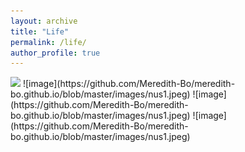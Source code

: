 ```yaml
---
layout: archive
title: "Life"
permalink: /life/
author_profile: true
---
```

<img src="nus1.png" width="800" />
![image](https://github.com/Meredith-Bo/meredith-bo.github.io/blob/master/images/nus1.jpeg)
![image](https://github.com/Meredith-Bo/meredith-bo.github.io/blob/master/images/nus1.jpeg)
![image](https://github.com/Meredith-Bo/meredith-bo.github.io/blob/master/images/nus1.jpeg)

